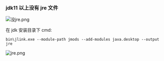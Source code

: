 ### jdk11 以上没有 jre 文件

![没jre.png](https://cdn.jsdelivr.net/gh/bin59/imgs@main/%E6%B2%A1jre.png)

在 jdk 安装目录下 cmd:

```
bin\jlink.exe --module-path jmods --add-modules java.desktop --output jre
```

![jre.png](https://cdn.jsdelivr.net/gh/bin59/imgs@main/jre.png)


